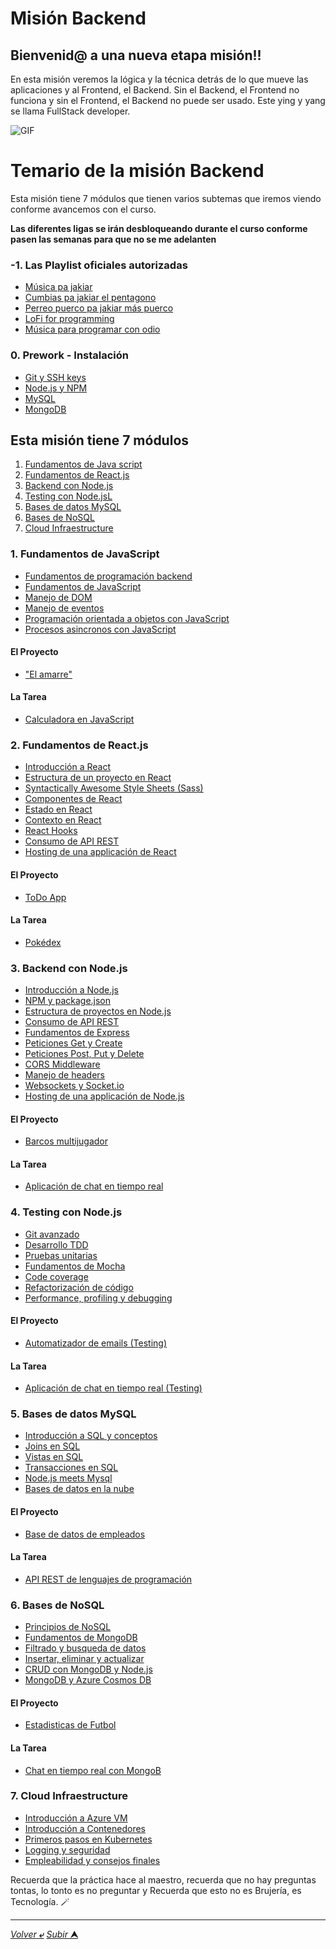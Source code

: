 # Misión Backend


## Bienvenid@ a una nueva etapa misión!!


En esta misión veremos la lógica y la técnica detrás de lo que mueve las aplicaciones y al Frontend, el Backend. Sin el Backend, el Frontend no funciona y sin el Frontend, el Backend no puede ser usado. Este ying y yang se llama FullStack developer. 

![GIF](https://c.tenor.com/gI1CoSP-3R8AAAAM/front.gif)

# Temario de la misión Backend

Esta misión tiene 7 módulos que tienen varios subtemas que iremos viendo conforme avancemos con el curso.

**Las diferentes ligas se irán desbloqueando durante el curso conforme pasen las semanas para que no se me adelanten**

### -1. Las Playlist oficiales autorizadas
- [Música pa jakiar](https://open.spotify.com/playlist/6K5Ot9oBJA2wnP5GiN2Vcj?si=dac276877959418e)
- [Cumbias pa jakiar el pentagono](https://open.spotify.com/playlist/7vNuXU1vaXmbWIAcoDLSMJ?si=787c3b4a77ba41ae)
- [Perreo puerco pa jakiar más puerco](https://open.spotify.com/playlist/2URfkpVmGNoShqgU2aVONc?si=a134d105880a47c0)
- [LoFi for programming](https://open.spotify.com/playlist/3TxfEUkuXd0FNiiczwII0e?si=51df479eb7634f2c)
- [Música para programar con odio](https://open.spotify.com/playlist/0BEi0kOdkpWKdzqm7V7Wfc?si=9993d36cd223458f)

### 0. Prework - Instalación
- [Git y SSH keys](/00-Prework/git-ssh.md)
- [Node.js y NPM](/00-Prework/node-npm.md)
- [MySQL](/00-Prework/mysql.md)
- [MongoDB](/00-Prework/mongo.md)

##  Esta misión tiene 7 módulos

1. [Fundamentos de Java script](#1-fundamentos-de-javascript "Fundamentos JS")
2. [Fundamentos de React.js](#2-fundamentos-de-reactjs "Fundamentos React")
3. [Backend con Node.js](#3-backend-con-nodejs "BackEnd Node.js")
4. [Testing con Node.jsL](#4-testing-con-nodejs "Testing")
5. [Bases de datos MySQL](#5-bases-de-datos-mysql "MySQL")
6. [Bases de NoSQL](#6-bases-de-nosql "NoSQL")
7. [Cloud Infraestructure](#7-cloud-infraestructure "Cloud")



### **1. Fundamentos de JavaScript**
- [Fundamentos de programación backend](/01-Fundamentos-JS/fundamentos-backend.md)
- [Fundamentos de JavaScript](/01-Fundamentos-JS/)
- [Manejo de DOM](/01-Fundamentos-JS/dom.md)
- [Manejo de eventos](/01-Fundamentos-JS/eventos.md)
- [Programación orientada a objetos con JavaScript](/01-Fundamentos-JS/poo.md)
- [Procesos asincronos con JavaScript](/01-Fundamentos-JS/async.md)

#### El Proyecto
- ["El amarre"](/01-Fundamentos-JS/proyecto-el-amarre.md)

#### La Tarea
- [Calculadora en JavaScript](/01-Fundamentos-JS/tarea-calculadora.md)

### **2. Fundamentos de React.js**
- [Introducción a React]()
- [Estructura de un proyecto en React]()
- [Syntactically Awesome Style Sheets (Sass)]()
- [Componentes de React]()
- [Estado en React]()
- [Contexto en React]()
- [React Hooks]()
- [Consumo de API REST]()
- [Hosting de una applicación de React]()

#### El Proyecto
- [ToDo App](/02-Fundamentos-React/proyecto-todo.md)

#### La Tarea
- [Pokédex]()


### **3. Backend con Node.js**
- [Introducción a Node.js](/03-Node.js/Introduccion-nodejs.md)
- [NPM y package.json](/03-Node.js/npm-package.md)
- [Estructura de proyectos en Node.js](/03-Node.js/estructura-proyectos.md)
- [Consumo de API REST]()
- [Fundamentos de Express]()
- [Peticiones Get y Create]()
- [Peticiones Post, Put y Delete]()
- [CORS Middleware]()
- [Manejo de headers]()
- [Websockets y Socket.io]()
- [Hosting de una applicación de Node.js]()

#### El Proyecto
- [Barcos multijugador]()

#### La Tarea
- [Aplicación de chat en tiempo real]()

### **4. Testing con Node.js**
- [Git avanzado]()
- [Desarrollo TDD]()
- [Pruebas unitarias]()
- [Fundamentos de Mocha]()
- [Code coverage]()
- [Refactorización de código]()
- [Performance, profiling y debugging]()

#### El Proyecto
- [Automatizador de emails (Testing)]()

#### La Tarea 
- [Aplicación de chat en tiempo real (Testing)]()

### **5. Bases de datos MySQL**
- [Introducción a SQL y conceptos]()
- [Joins en SQL]()
- [Vistas en SQL]()
- [Transacciones en SQL]()
- [Node.js meets Mysql]()
- [Bases de datos en la nube]()

#### El Proyecto
- [Base de datos de empleados]()

#### La Tarea
- [API REST de lenguajes de programación]()

### **6. Bases de NoSQL**
- [Principios de NoSQL]()
- [Fundamentos de MongoDB]()
- [Filtrado y busqueda de datos]()
- [Insertar, eliminar y actualizar]()
- [CRUD con MongoDB y Node.js]()
- [MongoDB y Azure Cosmos DB]()

#### El Proyecto
- [Estadisticas de Futbol]()

#### La Tarea
- [Chat en tiempo real con MongoB]()

### **7. Cloud Infraestructure**
- [Introducción a Azure VM]()
- [Introducción a Contenedores]()
- [Primeros pasos en Kubernetes]()
- [Logging y seguridad]()
- [Empleabilidad y consejos finales]()

Recuerda que la práctica hace al maestro, recuerda que no hay preguntas tontas, lo tonto es no preguntar y Recuerda que esto no es Brujería, es Tecnología. 🪄

---

[*Volver* **&ldca;**](/teoria/teoriaBasica/README.md "Menu principal") 
[*Subir* **&#11165;**](# "Ir al título")